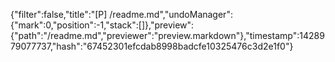 {"filter":false,"title":"[P] /readme.md","undoManager":{"mark":0,"position":-1,"stack":[]},"preview":{"path":"/readme.md","previewer":"preview.markdown"},"timestamp":1428979077737,"hash":"67452301efcdab8998badcfe10325476c3d2e1f0"}